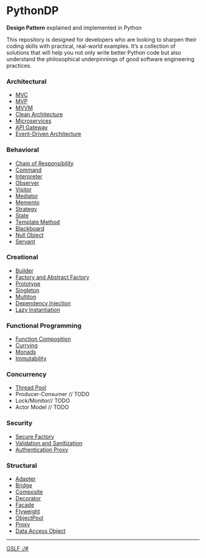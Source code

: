 # PythonDP
**Design Pattern** explained and implemented in Python

This repository is designed for developers who are looking to sharpen their coding skills with practical, real-world examples. It’s a collection of solutions that will help you not only write better Python code but also understand the philosophical underpinnings of good software engineering practices.

### Architectural
- [MVC](/Architectural/MVC/README.md)
- [MVP](/Architectural/MVP/README.md)
- [MVVM](Architectural/MVVM/README.md)
- [Clean Architecture](Architectural/CleanArchitecture/README.md)
- [Microservices](Architectural/Microservices/README.md)
- [API Gateway](Architectural/APIGateway/README.md)
- [Event-Driven Architecture](Architectural/EventDriven/README.md)



### Behavioral
- [Chain of Responsibility](/Behavioral/ChainResponsibility/README.md)
- [Command](/Behavioral/Command/README.md)
- [Interpreter](/Behavioral/Interpreter/README.md)
- [Observer](/Behavioral/Observer/README.md)
- [Visitor](/Behavioral/Visitor/README.md)
- [Mediator](/Behavioral/Mediator/README.md)
- [Memento](/Behavioral/Memento/README.md)
- [Strategy](/Behavioral/Strategy/README.md)
- [State](/Behavioral/State/README.md)
- [Template Method](/Behavioral/Template/README.md)
- [Blackboard](/Behavioral/Blackboard/README.md)
- [Null Object](/Behavioral/NullObject/README.md)
- [Servant](/Behavioral/Servant/README.md)



### Creational
- [Builder](/Creational/Builder/README.md)
- [Factory and Abstract Factory](/Creational/Factory/README.md)
- [Prototype](/Creational/Prototype/README.md)
- [Singleton](/Creational/Singleton/README.md)
- [Multiton](/Creational/Multiton/README.md)
- [Dependency Injection](/Creational/DependencyInjection/README.md)
- [Lazy Instantiation](/Creational/LazyInstantiation/README.md)

### Functional Programming
- [Function Composition](/FunctionalProgramming/FunctionComposition/README.md) 
- [Currying](/FunctionalProgramming/Currying/README.md)
- [Monads](/FunctionalProgramming/Monads/README.md)
- [Immutability](/FunctionalProgramming/Immutability/README.md)

### Concurrency
- [Thread Pool](/Concurrency/ThreadPool/README.md) 
- Producer-Consumer // TODO
- Lock/Monitor// TODO
- Actor Model // TODO 

### Security
- [Secure Factory](/Security/SecureFactory/README.md)
- [Validation and Sanitization](/Security/ValidationSanitization/README.md)
- [Authentication Proxy](/Security/AuthenticationProxy/README.md)

### Structural
- [Adapter](/Structural/Adapter/README.md)
- [Bridge](/Structural/Bridge/README.md)
- [Composite](/Structural/Composite/README.md)
- [Decorator](/Structural/Decorator/README.md)
- [Facade](/Structural/Facade/README.md)
- [Flyweight](/Structural/Flyweight/README.md)
- [ObjectPool](/Structural/ObjectPool/README.md)
- [Proxy](/Structural/Proxy/README.md)
- [Data Access Object](/Structural/DataAccessObject/README.md)

---

[GSLF :/#](https://gslf.it)


